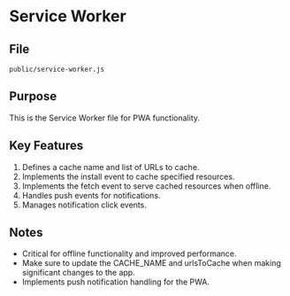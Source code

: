 # Service Worker

## File
`public/service-worker.js`

## Purpose
This is the Service Worker file for PWA functionality.

## Key Features
1. Defines a cache name and list of URLs to cache.
2. Implements the install event to cache specified resources.
3. Implements the fetch event to serve cached resources when offline.
4. Handles push events for notifications.
5. Manages notification click events.

## Notes
- Critical for offline functionality and improved performance.
- Make sure to update the CACHE_NAME and urlsToCache when making significant changes to the app.
- Implements push notification handling for the PWA.